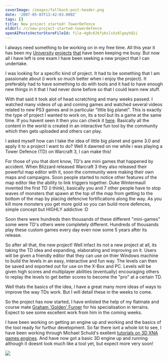 ```yaml
---
coverImage: /images/fallback-post-header.png
date: '2007-05-03T13:42:03.000Z'
tags: []
title: New project started! TowerDefence
oldUrl: /c/new-project-started-towerdefence
openAIPostsVectorStoreFileId: file-4g8c0J6fy6slsXz8lgeyhQ1i
---
```


I always need something to be working on in my free time. All this year it has been my [University](https://www.mikecann.co.uk/?p=163) [projects](https://www.mikecann.co.uk/?p=168) [that](https://www.mikecann.co.uk/?p=162) have been keeping me busy. But now all i have left is one exam I have been seeking a new project that I can undertake.

<!-- more -->

I was looking for a specific kind of project. It had to be something that I am passionate about (i work so much better when i enjoy the project). It preferably had to have something to do with tools and it had to have enough new things in it that I had never done before so that I could learn new stuff.

With that said it took alot of head scratching and many weeks passed. I watched many videos of up and coming games and watched several videos related to new PS3 games and in particular "little big planet". This is exactly the type of project I wanted to work on, its a tool but its a game at the same time. If you havent seen it then you can check it [here](https://www.youtube.com/watch?v=nuoOosTdFiY). Basically all the content in the world is created in an interactive fun tool by the community which then gets uploaded and others can play.

I asked myself how can I take the idea of little big planet and game 3.0 and apply it to a project I want to do? Well it dawned on me while i was playing a Tower Defence (TD) on Warcraft 3, I can make this!

For those of you that dont know, TD's are mini games that happened by accident. When Blizzard released Warcraft 3 they also released their powerful map editor with it, soon the community were making their own maps and campaigns. Soon people started to notice other features of the map editor like the ability to link triggers together. Duke Wintermaull invented the first TD (i think), basically you and 7 other people have to stop waves of monsters that spawn at the top of the map from getting to the bottom of the map by placing defencive fortifications along the way. As you kill more monsters you get more gold so you can build more defences, simple concept but HIGHLY addictive :D

Soon there were hundreds then thousands of these different "mini-games" some were TD's others were completely different. Hundreds of thousands play these custom games every day even now some 5 years after its release.

So after all that, the new project! Well infact its not a new project at all, its taking the TD idea and expanding, elaborating and improving on it. Users will be given a friendly editor that they can use on thier Windows machine to build the levels in an easy, interactive and fun way. The levels can then be saved and exported out for use on the X-Box and PC. Levels will be given high scores and multiplayer abilities (eventually) encouraging others to replay the levels to get better scores to become the "pro" at a certain TD.

Well thats the basics of the idea, I have a great many more ideas of ways to improve the way TDs work. But I will detail these in the weeks to come.

So the project has now started, I have enlisted the help of my flatmate and course mate [Graham 'Golden' Furner](https://www.grahamfurner.com) for his specialisation in terrains. Expect to see some excellent work from him in the coming weeks.

I have been working on getting an engine up and working and the basics of the tool ready for furthur development. So far there isnt a whole lot to see, I have been working through Michael Schuld's exellent [tutorials on 3D XNA games engines](https://www.thehazymind.com/archives/2006/08/introduction_to.htm). And have now got a basic 3D engine up and running although it doesnt look much like a tool yet, but expect more very soon!

![](https://www.mikecann.co.uk/Work/TDProject/engine01.png)
